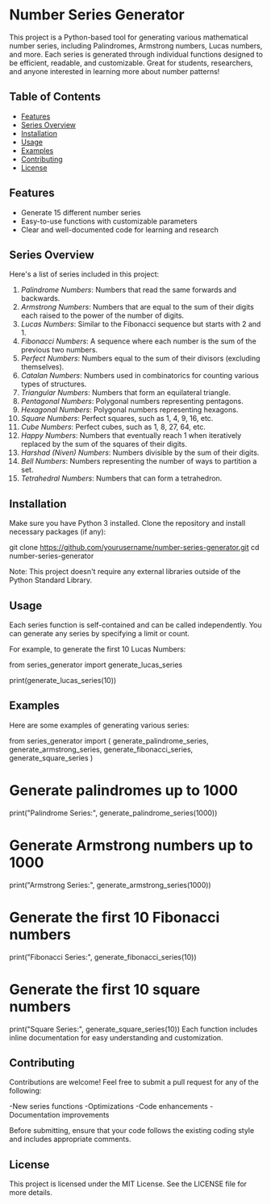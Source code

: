 # Number Series Generator

This project is a Python-based tool for generating various mathematical number series, including Palindromes, Armstrong numbers, Lucas numbers, and more. Each series is generated through individual functions designed to be efficient, readable, and customizable. Great for students, researchers, and anyone interested in learning more about number patterns!

## Table of Contents
- [Features](#features)
- [Series Overview](#series-overview)
- [Installation](#installation)
- [Usage](#usage)
- [Examples](#examples)
- [Contributing](#contributing)
- [License](#license)

## Features
- Generate 15 different number series
- Easy-to-use functions with customizable parameters
- Clear and well-documented code for learning and research

## Series Overview
Here's a list of series included in this project:

1. *Palindrome Numbers*: Numbers that read the same forwards and backwards.
2. *Armstrong Numbers*: Numbers that are equal to the sum of their digits each raised to the power of the number of digits.
3. *Lucas Numbers*: Similar to the Fibonacci sequence but starts with 2 and 1.
4. *Fibonacci Numbers*: A sequence where each number is the sum of the previous two numbers.
5. *Perfect Numbers*: Numbers equal to the sum of their divisors (excluding themselves).
6. *Catalan Numbers*: Numbers used in combinatorics for counting various types of structures.
7. *Triangular Numbers*: Numbers that form an equilateral triangle.
8. *Pentagonal Numbers*: Polygonal numbers representing pentagons.
9. *Hexagonal Numbers*: Polygonal numbers representing hexagons.
10. *Square Numbers*: Perfect squares, such as 1, 4, 9, 16, etc.
11. *Cube Numbers*: Perfect cubes, such as 1, 8, 27, 64, etc.
12. *Happy Numbers*: Numbers that eventually reach 1 when iteratively replaced by the sum of the squares of their digits.
13. *Harshad (Niven) Numbers*: Numbers divisible by the sum of their digits.
14. *Bell Numbers*: Numbers representing the number of ways to partition a set.
15. *Tetrahedral Numbers*: Numbers that can form a tetrahedron.

## Installation
Make sure you have Python 3 installed. Clone the repository and install necessary packages (if any):

git clone https://github.com/yourusername/number-series-generator.git
cd number-series-generator

Note: This project doesn't require any external libraries outside of the Python Standard Library.

## Usage
Each series function is self-contained and can be called independently. You can generate any series by specifying a limit or count.

For example, to generate the first 10 Lucas Numbers:

from series_generator import generate_lucas_series

print(generate_lucas_series(10))

## Examples
Here are some examples of generating various series:

from series_generator import (
    generate_palindrome_series, 
    generate_armstrong_series, 
    generate_fibonacci_series,
    generate_square_series
)

# Generate palindromes up to 1000
print("Palindrome Series:", generate_palindrome_series(1000))

# Generate Armstrong numbers up to 1000
print("Armstrong Series:", generate_armstrong_series(1000))

# Generate the first 10 Fibonacci numbers
print("Fibonacci Series:", generate_fibonacci_series(10))

# Generate the first 10 square numbers
print("Square Series:", generate_square_series(10))
Each function includes inline documentation for easy understanding and customization.

## Contributing
Contributions are welcome! Feel free to submit a pull request for any of the following:

-New series functions
-Optimizations
-Code enhancements
-Documentation improvements

Before submitting, ensure that your code follows the existing coding style and includes appropriate comments.

## License
This project is licensed under the MIT License. See the LICENSE file for more details.
